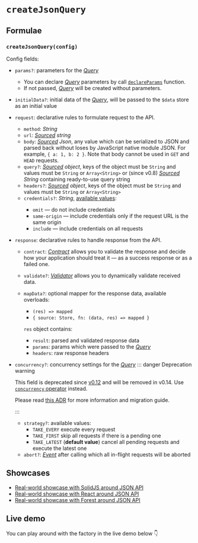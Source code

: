 # `createJsonQuery`

## Formulae

### `createJsonQuery(config)`

Config fields:

- `params?`: parameters for the [_Query_](/api/primitives/query)

  - You can declare [_Query_](/api/primitives/query) parameters by call [`declareParams`](/tutorial/built_in_query_factories#parameters-declaration) function.
  - If not passed, [_Query_](/api/primitives/query) will be created without parameters.

- `initialData?`: initial data of the [_Query_](/api/primitives/query), will be passed to the `$data` store as an initial value

- `request`: declarative rules to formulate request to the API.

  - `method`: _String_
  - `url`: _[Sourced](/api/primitives/sourced) string_
  - `body`: _[Sourced](/api/primitives/sourced) Json_, any value which can be serialized to JSON and parsed back without loses by JavaScript native module JSON. For example, `{ a: 1, b: 2 }`. Note that body cannot be used in `GET` and `HEAD` requests.
  - `query?`: _[Sourced](/api/primitives/sourced) object_, keys of the object must be `String` and values must be `String` or `Array<String>` or (since v0.8) _[Sourced](/api/primitives/sourced) String_ containing ready-to-use query string
  - `headers?`: _[Sourced](/api/primitives/sourced) object_, keys of the object must be `String` and values must be `String` or `Array<String>`
  - `credentials?`: <Badge type="tip" text="since v0.7" /> _String_, [available values](https://developer.mozilla.org/en-US/docs/Web/API/Request/credentials):
    - `omit` — do not include credentials
    - `same-origin` — include credentials only if the request URL is the same origin
    - `include` — include credentials on all requests

- `response`: declarative rules to handle response from the API.

  - `contract`: [_Contract_](/api/primitives/contract) allows you to validate the response and decide how your application should treat it — as a success response or as a failed one.
  - `validate?`: [_Validator_](/api/primitives/validator) allows you to dynamically validate received data.
  - `mapData?`: optional mapper for the response data, available overloads:

    - `(res) => mapped`
    - `{ source: Store, fn: (data, res) => mapped }`

    `res` object contains:

    - `result`: parsed and validated response data
    - `params`: params which were passed to the [_Query_](/api/primitives/query)
    - `headers`: <Badge type="tip" text="since v0.13" /> raw response headers

- `concurrency?`: concurrency settings for the [_Query_](/api/primitives/query)
  ::: danger Deprecation warning

  This field is deprecated since [v0.12](/releases/0-12) and will be removed in v0.14. Use [`concurrency` operator](/api/operators/concurrency) instead.

  Please read [this ADR](/adr/concurrency) for more information and migration guide.

  :::

  - `strategy?`: available values:
    - `TAKE_EVERY` execute every request
    - `TAKE_FIRST` skip all requests if there is a pending one
    - `TAKE_LATEST` (**default value**) cancel all pending requests and execute the latest one
  - `abort?`: [_Event_](https://effector.dev/en/api/effector/event/) after calling which all in-flight requests will be aborted

## Showcases

- [Real-world showcase with SolidJS around JSON API](https://github.com/igorkamyshev/farfetched/tree/master/apps/showcase-solid-real-world-rick-morty/)
- [Real-world showcase with React around JSON API](https://github.com/igorkamyshev/farfetched/tree/master/apps/showcase-react-real-world-pokemons/)
- [Real-world showcase with Forest around JSON API](https://github.com/igorkamyshev/farfetched/tree/master/apps/showcase-forest-real-world-breaking-bad/)

## Live demo

You can play around with the factory in the live demo below 👇

<script setup lang="ts">
import demoFile from './create_json_query.live.vue?raw';
</script>

<LiveDemo :demoFile="demoFile" />
